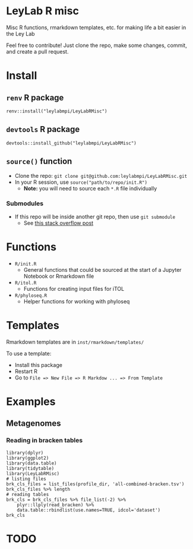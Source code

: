 LeyLab R misc
==============

Misc R functions, rmarkdown templates, etc. for making life a bit easier in the Ley Lab

Feel free to contribute! Just clone the repo, make some changes, commit, and create a pull request.

# Install

## `renv` R package

`renv::install("leylabmpi/LeyLabRMisc")`

## `devtools` R package

`devtools::install_github("leylabmpi/LeyLabRMisc")`

## `source()` function

* Clone the repo: `git clone git@github.com:leylabmpi/LeyLabRMisc.git`
* In your R session, use `source("path/to/repo/init.R")`
  * **Note:** you will need to source each `*.R` file individually

### Submodules

* If this repo will be inside another git repo, then use `git submodule`
  * See [this stack overflow post](https://stackoverflow.com/questions/1811730/how-do-i-work-with-a-git-repository-within-another-repository)

# Functions

* `R/init.R`
  * General functions that could be sourced at the start of a Jupyter Notebook or Rmarkdown file
* `R/itol.R`
  * Functions for creating input files for iTOL
* `R/phyloseq.R`
  * Helper functions for working with phyloseq

# Templates

Rmarkdown templates are in `inst/rmarkdown/templates/`

To use a template:

* Install this package
* Restart R
* Go to `File => New File => R Markdow ... => From Template`

# Examples

## Metagenomes

### Reading in bracken tables

```
library(dplyr)
library(ggplot2)
library(data.table)
library(tidytable)
library(LeyLabRMisc)
# listing files
brk_cls_files = list_files(profile_dir, 'all-combined-bracken.tsv') 
brk_cls_files %>% length
# reading tables
brk_cls = brk_cls_files %>% file_list(-2) %>%
    plyr::llply(read_bracken) %>%
    data.table::rbindlist(use.names=TRUE, idcol='dataset')
brk_cls
```

# TODO

